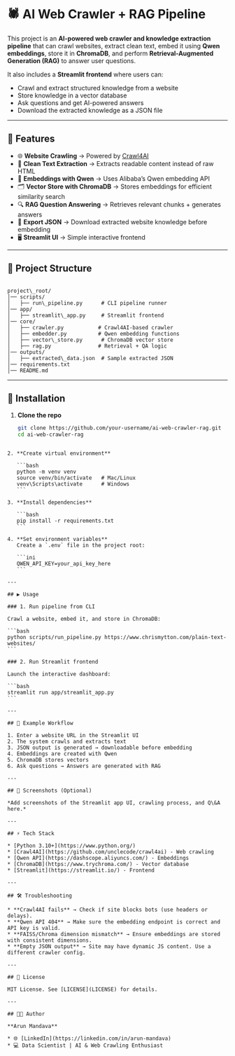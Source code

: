 # 🕷️ AI Web Crawler + RAG Pipeline

This project is an **AI-powered web crawler and knowledge extraction pipeline** that can crawl websites, extract clean text, embed it using **Qwen embeddings**, store it in **ChromaDB**, and perform **Retrieval-Augmented Generation (RAG)** to answer user questions.  

It also includes a **Streamlit frontend** where users can:
- Crawl and extract structured knowledge from a website  
- Store knowledge in a vector database  
- Ask questions and get AI-powered answers  
- Download the extracted knowledge as a JSON file  

---

## 🚀 Features

- 🌐 **Website Crawling** → Powered by [Crawl4AI](https://github.com/unclecode/crawl4ai)  
- 📄 **Clean Text Extraction** → Extracts readable content instead of raw HTML  
- 🧠 **Embeddings with Qwen** → Uses Alibaba’s Qwen embedding API  
- 🗂️ **Vector Store with ChromaDB** → Stores embeddings for efficient similarity search  
- 🔍 **RAG Question Answering** → Retrieves relevant chunks + generates answers  
- 💾 **Export JSON** → Download extracted website knowledge before embedding  
- 🖥️ **Streamlit UI** → Simple interactive frontend  

---

## 📂 Project Structure

```

project\_root/
│── scripts/
│   ├── run\_pipeline.py      # CLI pipeline runner
│── app/
│   ├── streamlit\_app.py     # Streamlit frontend
│── core/
│   ├── crawler.py           # Crawl4AI-based crawler
│   ├── embedder.py          # Qwen embedding functions
│   ├── vector\_store.py      # ChromaDB vector store
│   ├── rag.py               # Retrieval + QA logic
│── outputs/
│   ├── extracted\_data.json  # Sample extracted JSON
│── requirements.txt
│── README.md

````

---

## 🔧 Installation

1. **Clone the repo**
   ```bash
   git clone https://github.com/your-username/ai-web-crawler-rag.git
   cd ai-web-crawler-rag
````

2. **Create virtual environment**

   ```bash
   python -m venv venv
   source venv/bin/activate   # Mac/Linux
   venv\Scripts\activate      # Windows
   ```

3. **Install dependencies**

   ```bash
   pip install -r requirements.txt
   ```

4. **Set environment variables**
   Create a `.env` file in the project root:

   ```ini
   QWEN_API_KEY=your_api_key_here
   ```

---

## ▶️ Usage

### 1. Run pipeline from CLI

Crawl a website, embed it, and store in ChromaDB:

```bash
python scripts/run_pipeline.py https://www.chrismytton.com/plain-text-websites/
```

### 2. Run Streamlit frontend

Launch the interactive dashboard:

```bash
streamlit run app/streamlit_app.py
```

---

## 🧩 Example Workflow

1. Enter a website URL in the Streamlit UI
2. The system crawls and extracts text
3. JSON output is generated → downloadable before embedding
4. Embeddings are created with Qwen
5. ChromaDB stores vectors
6. Ask questions → Answers are generated with RAG

---

## 📸 Screenshots (Optional)

*Add screenshots of the Streamlit app UI, crawling process, and Q\&A here.*

---

## ⚡ Tech Stack

* [Python 3.10+](https://www.python.org/)
* [Crawl4AI](https://github.com/unclecode/crawl4ai) - Web crawling
* [Qwen API](https://dashscope.aliyuncs.com/) - Embeddings
* [ChromaDB](https://www.trychroma.com/) - Vector database
* [Streamlit](https://streamlit.io/) - Frontend

---

## 🛠️ Troubleshooting

* **Crawl4AI fails** → Check if site blocks bots (use headers or delays).
* **Qwen API 404** → Make sure the embedding endpoint is correct and API key is valid.
* **FAISS/Chroma dimension mismatch** → Ensure embeddings are stored with consistent dimensions.
* **Empty JSON output** → Site may have dynamic JS content. Use a different crawler config.

---

## 📜 License

MIT License. See [LICENSE](LICENSE) for details.

---

## 👨‍💻 Author

**Arun Mandava**

* 🌐 [LinkedIn](https://linkedin.com/in/arun-mandava)
* 💻 Data Scientist | AI & Web Crawling Enthusiast

